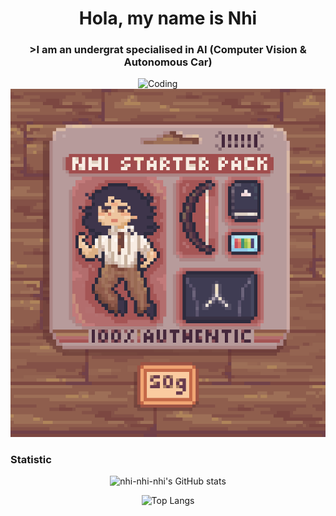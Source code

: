 <!--
**nhi-nhi-nhi/nhi-nhi-nhi** is a ✨ _special_ ✨ repository because its `README.md` (this file) appears on your GitHub profile.

Here are some ideas to get you started:

- 🔭 I’m currently working on ...
- 🌱 I’m currently learning ...
- 👯 I’m looking to collaborate on ...
- 🤔 I’m looking for help with ...
- 💬 Ask me about ...
- 📫 How to reach me: ...
- 😄 Pronouns: ...
- ⚡ Fun fact: ...
-->


<h1 align="center">Hola, my name is Nhi</h1>
<h3 align="center">>I am an undergrat specialised in AI (Computer Vision & Autonomous Car)</h3>
<img align="right" alt="Coding" width="300" src="https://media2.giphy.com/media/v1.Y2lkPTc5MGI3NjExazRyN2VvMXMwd3g3cDhycnB4ZTdvbTR5Mzk1bHVzbnY2ZzB0b3VwdSZlcD12MV9pbnRlcm5hbF9naWZfYnlfaWQmY3Q9Zw/lJNoBCvQYp7nq/giphy.webp">
<img src="https://github.com/nhi-nhi-nhi/nhi-nhi-nhi/blob/main/nhi_starterpack.gif
"/>
<h3>Statistic</h3>

<p align="center">
    <img src="https://github-readme-stats.vercel.app/api?username=nhi-nhi-nhi&show_icons=true&theme=tokyonight&hide_border=true" alt="nhi-nhi-nhi's GitHub stats" />
</p>

<p align="center">
    <img src="https://github-readme-stats.vercel.app/api/top-langs/?username=nhi-nhi-nhi&layout=compact&theme=radical&hide_border=true" alt="Top Langs" />
</p>
